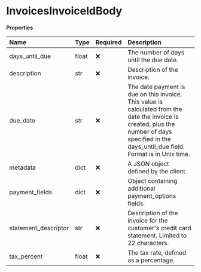 # InvoicesInvoiceIdBody

**Properties**

| Name                 | Type  | Required | Description                                                                                                                                                                                    |
| :------------------- | :---- | :------- | :--------------------------------------------------------------------------------------------------------------------------------------------------------------------------------------------- |
| days_until_due       | float | ❌       | The number of days until the due date.                                                                                                                                                         |
| description          | str   | ❌       | Description of the invoice.                                                                                                                                                                    |
| due_date             | str   | ❌       | The date payment is due on this invoice. This value is calculated from the date the invoice is created, plus the number of days specified in the days_until_due field. Format is in Unix time. |
| metadata             | dict  | ❌       | A JSON object defined by the client.                                                                                                                                                           |
| payment_fields       | dict  | ❌       | Object containing additional payment_options fields.                                                                                                                                           |
| statement_descriptor | str   | ❌       | Description of the invoice for the customer's credit card statement. Limited to 22 characters.                                                                                                 |
| tax_percent          | float | ❌       | The tax rate, defined as a percentage.                                                                                                                                                         |
